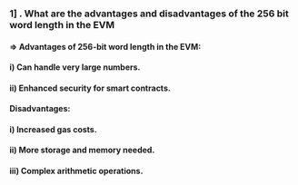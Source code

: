 ### 1] . What are the advantages and disadvantages of the 256 bit word length in the EVM

#### =>  Advantages of 256-bit word length in the EVM:

#### i) Can handle very large numbers.
#### ii) Enhanced security for smart contracts.

#### Disadvantages:

#### i) Increased gas costs.
#### ii) More storage and memory needed.
#### iii) Complex arithmetic operations.
